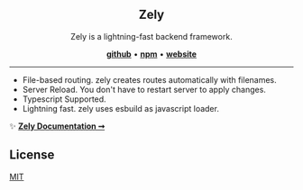 <section align="center">
  <h1>Zely</h1>
  Zely is a lightning-fast backend framework.

[**github**](https://github.com/zely-js/zely) • [**npm**](https://npmjs.com/package/zely) • [**website**](https://zely.netlify.app/)

</section>

---

- File-based routing. zely creates routes automatically with filenames.
- Server Reload. You don't have to restart server to apply changes.
- Typescript Supported.
- Lightning fast. zely uses esbuild as javascript loader.

✨ [**Zely Documentation ➞**](https://zely.netlify.app)

## License

[MIT](/LICENSE)
